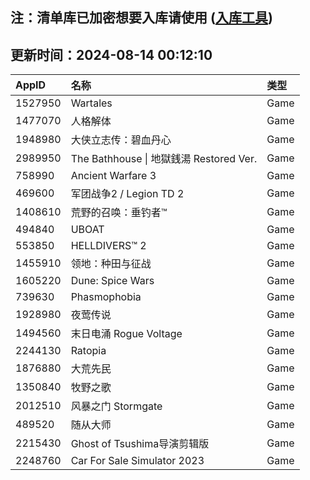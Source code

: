 ## 注：清单库已加密想要入库请使用 ([入库工具](https://github.com/BlankTMing/ManifestAutoUpdate/releases))

## 更新时间：2024-08-14 00:12:10
| AppID | 名称 | 类型  |
| :-------------------- | :----------------------------- | :----------- |
| 1527950 | Wartales| Game |
| 1477070 | 人格解体| Game |
| 1948980 | 大侠立志传：碧血丹心| Game |
| 2989950 | The Bathhouse \| 地獄銭湯 Restored Ver.| Game |
| 758990 | Ancient Warfare 3| Game |
| 469600 | 军团战争2 / Legion TD 2| Game |
| 1408610 | 荒野的召唤：垂钓者™| Game |
| 494840 | UBOAT| Game |
| 553850 | HELLDIVERS™ 2| Game |
| 1455910 | 领地：种田与征战| Game |
| 1605220 | Dune: Spice Wars| Game |
| 739630 | Phasmophobia| Game |
| 1928980 | 夜莺传说| Game |
| 1494560 | 末日电涌 Rogue Voltage| Game |
| 2244130 | Ratopia| Game |
| 1876880 | 大荒先民| Game |
| 1350840 | 牧野之歌| Game |
| 2012510 | 风暴之门 Stormgate| Game |
| 489520 | 随从大师| Game |
| 2215430 | Ghost of Tsushima导演剪辑版| Game |
| 2248760 | Car For Sale Simulator 2023| Game |
